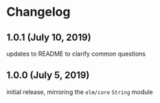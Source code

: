 # Changelog

## 1.0.1 (July 10, 2019)

updates to README to clarify common questions

## 1.0.0 (July 5, 2019)

initial release, mirroring the `elm/core` `String` module

